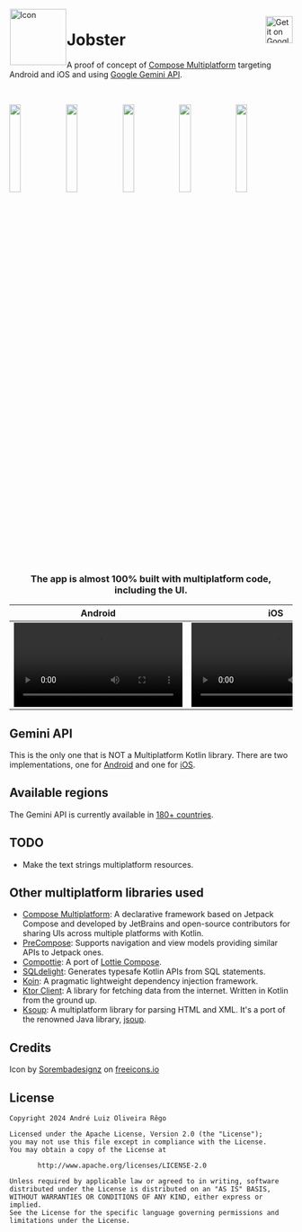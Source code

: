 <img alt="Icon" src="https://github.com/andremion/Jobster/assets/12762356/c841549c-1bd6-4640-9cc4-24bd42711ead" width=100 align="left" hspace="1" vspace="1">

<a target=_blank href='https://play.google.com/store/apps/details?id=io.github.andremion.jobster.android&pcampaignid=pcampaignidMKT-Other-global-all-co-prtnr-py-PartBadge-Mar2515-1'><img alt='Get it on Google Play' src='https://play.google.com/intl/en_us/badges/static/images/badges/en_badge_web_generic.png' height=48 align=right /></a>

# Jobster

A proof of concept of [Compose Multiplatform](https://www.jetbrains.com/lp/compose-multiplatform/) targeting Android and iOS and using [Google Gemini API](https://ai.google.dev/).

</br>

<div>

<img src="https://github.com/andremion/Jobster/assets/12762356/b76e81af-3bd9-43f3-92eb-6840e28b550a" width="20%"/><img src="https://github.com/andremion/Jobster/assets/12762356/2e9b68a2-7e9e-48b7-b993-bfa736e309ea" width="20%"/><img src="https://github.com/andremion/Jobster/assets/12762356/12c223aa-1867-4497-b96a-f0c4af4d3576" width="20%"/><img src="https://github.com/andremion/Jobster/assets/12762356/731e8e46-6682-4a7d-97e8-db0a7d4edbc0" width="20%"/><img src="https://github.com/andremion/Jobster/assets/12762356/3b3d5659-7953-4825-80b4-dbb7d106e2e3" width="20%"/>

</div>

</br>

<div align=center >

### The app is almost 100% built with multiplatform code, including the UI.

Android|iOS
-|-
<video src="https://github-production-user-asset-6210df.s3.amazonaws.com/12762356/297780536-05b28b95-eb13-4395-bbff-fe819ff2468f.mp4?X-Amz-Algorithm=AWS4-HMAC-SHA256&X-Amz-Credential=AKIAVCODYLSA53PQK4ZA%2F20240118%2Fus-east-1%2Fs3%2Faws4_request&X-Amz-Date=20240118T145839Z&X-Amz-Expires=300&X-Amz-Signature=db6239378a1920644d50fa527aec9ad5ef08ec32f05e74bbb8a070a8e9f2b7dc&X-Amz-SignedHeaders=host&actor_id=12762356&key_id=0&repo_id=738156317" autoplay />|<video src="https://github-production-user-asset-6210df.s3.amazonaws.com/12762356/297455981-746185d4-0e50-412d-9051-d83cd5afa729.mp4?X-Amz-Algorithm=AWS4-HMAC-SHA256&X-Amz-Credential=AKIAVCODYLSA53PQK4ZA%2F20240117%2Fus-east-1%2Fs3%2Faws4_request&X-Amz-Date=20240117T165904Z&X-Amz-Expires=300&X-Amz-Signature=cbf6fa23ac98a3fcb27dabc92a1fad4a7e1bdc5d33a11e409c8c9ced4744e979&X-Amz-SignedHeaders=host&actor_id=12762356&key_id=0&repo_id=738156317" autoplay />

</div>

## Gemini API

This is the only one that is NOT a Multiplatform Kotlin library.
There are two implementations, one for [Android](shared/data/src/androidMain/kotlin/io/github/andremion/jobster/data/remote/api/GeminiApiImpl.kt) and one for [iOS](iosApp/iosApp/data/GeminiApiImpl.swift).

## Available regions

The Gemini API is currently available in [180+ countries](https://ai.google.dev/available_regions#available_regions).

## TODO
- Make the text strings multiplatform resources.

## Other multiplatform libraries used

- [Compose Multiplatform](https://github.com/JetBrains/compose-multiplatform): A declarative framework based on Jetpack Compose and developed by JetBrains and open-source contributors for sharing UIs across multiple platforms with Kotlin.
- [PreCompose](https://github.com/Tlaster/PreCompose): Supports navigation and view models providing similar APIs to Jetpack ones.
- [Compottie](https://github.com/alexzhirkevich/compottie): A port of [Lottie Compose](https://github.com/airbnb/lottie/blob/master/android-compose.md).
- [SQLdelight](https://github.com/cashapp/sqldelight): Generates typesafe Kotlin APIs from SQL statements.
- [Koin](https://github.com/InsertKoinIO/koin): A pragmatic lightweight dependency injection framework.
- [Ktor Client](https://github.com/ktorio/ktor): A library for fetching data from the internet. Written in Kotlin from the ground up.
- [Ksoup](https://github.com/MohamedRejeb/Ksoup): A multiplatform library for parsing HTML and XML. It's a port of the renowned Java library, [jsoup](https://jsoup.org/).

## Credits

Icon by <a href="https://freeicons.io/profile/489957">Sorembadesignz</a> on <a href="https://freeicons.io">freeicons.io</a>

## License

    Copyright 2024 André Luiz Oliveira Rêgo
    
    Licensed under the Apache License, Version 2.0 (the "License");
    you may not use this file except in compliance with the License.
    You may obtain a copy of the License at
    
           http://www.apache.org/licenses/LICENSE-2.0
    
    Unless required by applicable law or agreed to in writing, software
    distributed under the License is distributed on an "AS IS" BASIS,
    WITHOUT WARRANTIES OR CONDITIONS OF ANY KIND, either express or implied.
    See the License for the specific language governing permissions and
    limitations under the License.
